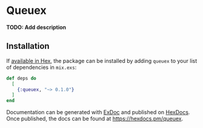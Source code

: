 # Queuex

**TODO: Add description**

## Installation

If [available in Hex](https://hex.pm/docs/publish), the package can be installed
by adding `queuex` to your list of dependencies in `mix.exs`:

```elixir
def deps do
  [
    {:queuex, "~> 0.1.0"}
  ]
end
```

Documentation can be generated with [ExDoc](https://github.com/elixir-lang/ex_doc)
and published on [HexDocs](https://hexdocs.pm). Once published, the docs can
be found at <https://hexdocs.pm/queuex>.

